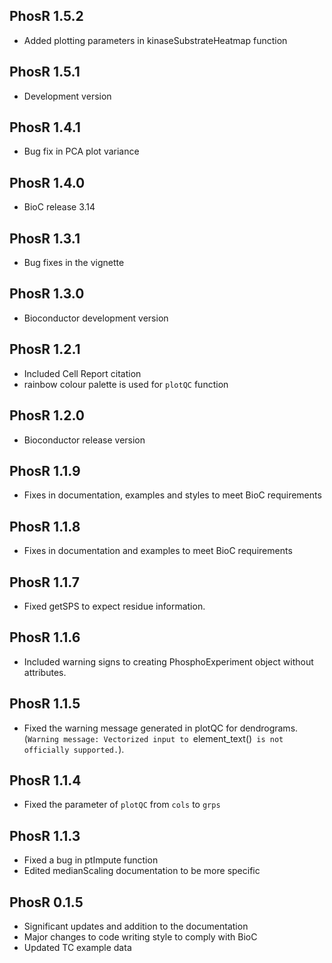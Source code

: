 ## PhosR 1.5.2

* Added plotting parameters in kinaseSubstrateHeatmap function

## PhosR 1.5.1

* Development version

## PhosR 1.4.1

* Bug fix in PCA plot variance

## PhosR 1.4.0

* BioC release 3.14


## PhosR 1.3.1

* Bug fixes in the vignette

## PhosR 1.3.0

* Bioconductor development version

## PhosR 1.2.1

* Included Cell Report citation
* rainbow colour palette is used for `plotQC` function


## PhosR 1.2.0

* Bioconductor release version


## PhosR 1.1.9

* Fixes in documentation, examples and styles to meet BioC requirements

## PhosR 1.1.8

* Fixes in documentation and examples to meet BioC requirements

## PhosR 1.1.7

* Fixed getSPS to expect residue information.


## PhosR 1.1.6

* Included warning signs to creating PhosphoExperiment object without attributes.


## PhosR 1.1.5

* Fixed the warning message generated in plotQC for dendrograms. (`Warning message:
Vectorized input to `element_text()` is not officially supported.`).


## PhosR 1.1.4

* Fixed the parameter of `plotQC` from `cols` to `grps`


## PhosR 1.1.3

* Fixed a bug in ptImpute function
* Edited medianScaling documentation to be more specific


## PhosR 0.1.5

* Significant updates and addition to the documentation
* Major changes to code writing style to comply with BioC
* Updated TC example data
